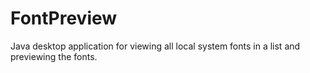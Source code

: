 # FontPreview
Java desktop application for viewing all local system fonts in a list and previewing the fonts.
